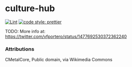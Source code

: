 # culture-hub
[![Lint](https://github.com/vfportero/culture-hub/actions/workflows/lint.yml/badge.svg)](https://github.com/vfportero/culture-hub/actions/workflows/lint.yml)
[![code style: prettier](https://img.shields.io/badge/code_style-prettier-ff69b4.svg?style=flat-square)](https://github.com/prettier/prettier)


TODO: More info at: https://twitter.com/vfportero/status/1477692530372362240

### Attributions
CMetalCore, Public domain, via Wikimedia Commons
